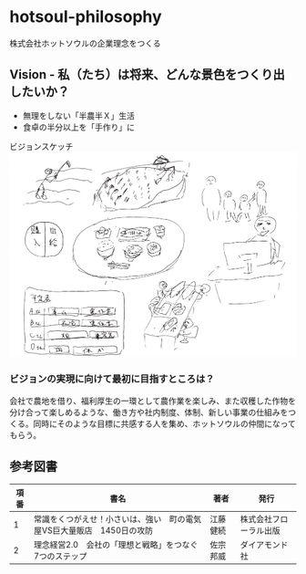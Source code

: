 # hotsoul-philosophy
株式会社ホットソウルの企業理念をつくる

## Vision - 私（たち）は将来、どんな景色をつくり出したいか？
- 無理をしない「半農半Ｘ」生活
- 食卓の半分以上を「手作り」に

ビジョンスケッチ    
<img src="img/ビジョンスケッチ.png" alt="ビジョンスケッチ" title="ビジョンスケッチ" width="600" height="">

### ビジョンの実現に向けて最初に目指すところは？
会社で農地を借り、福利厚生の一環として農作業を楽しみ、また収穫した作物を分け合って楽しめるような、働き方や社内制度、体制、新しい事業の仕組みをつくる。同時にそのような目標に共感する人を集め、ホットソウルの仲間になってもらう。


## 参考図書

項番|書名|著者|発行
----|----|----|----
1|常識をくつがえせ！小さいは、強い　町の電気屋VS巨大量販店　1450日の攻防|江藤 健続|株式会社フローラル出版
2|理念経営2.0　会社の「理想と戦略」をつなぐ7つのステップ|佐宗 邦威|ダイアモンド社
